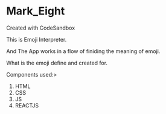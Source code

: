 # Mark_Eight
Created with CodeSandbox

This is Emoji Interpreter.

And The App works in a flow of finiding the meaning of emoji.

What is the emoji define and created for.

Components used:>

1. HTML
2. CSS
3. JS
4. REACTJS
